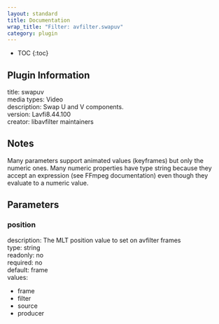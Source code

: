 ```yaml
---
layout: standard
title: Documentation
wrap_title: "Filter: avfilter.swapuv"
category: plugin
---
```

* TOC
{:toc}

## Plugin Information

title: swapuv  
media types:
Video  
description: Swap U and V components.  
version: Lavfi8.44.100  
creator: libavfilter maintainers  

## Notes

Many parameters support animated values (keyframes) but only the numeric ones. Many numeric properties have type string because they accept an expression (see FFmpeg documentation) even though they evaluate to a numeric value.

## Parameters

### position

  
description:
The MLT position value to set on avfilter frames  
type: string  
readonly: no  
required: no  
default: frame  
values:  

* frame
* filter
* source
* producer

